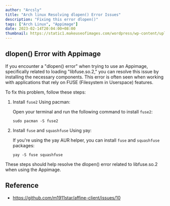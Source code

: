 ```yaml
---
author: "Arcsly"
title: "Arch linux Resolving dlopen() Error Issues"
description: "Fixing this error dlopen()"
tags: ["Arch Linux", "Appimage"]
date: 2023-02-14T20:04:00+08:00
thumbnail: https://static1.makeuseofimages.com/wordpress/wp-content/uploads/2021/07/AppImage.jpg
---
```


## dlopen() Error with Appimage

If you encounter a "dlopen() error" when trying to use an Appimage, specifically related to loading "libfuse.so.2," you can resolve this issue by installing the necessary components. This error is often seen when working with applications that rely on FUSE (Filesystem in Userspace) features.

To fix this problem, follow these steps:

1. Install `fuse2` Using pacman:

   Open your terminal and run the following command to install `fuse2`:

   ```shell
   sudo pacman -S fuse2
   ```

2. Install `fuse` and `squashfuse` Using yay:

   If you're using the yay AUR helper, you can install `fuse` and `squashfuse` packages:

   ```shell
   yay -S fuse squashfuse
   ```

These steps should help resolve the dlopen() error related to libfuse.so.2 when using the Appimage.


## Reference

- https://github.com/m1911star/affine-client/issues/10